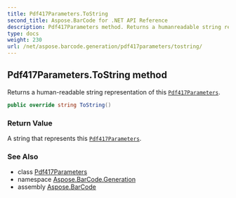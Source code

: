 ```yaml
---
title: Pdf417Parameters.ToString
second_title: Aspose.BarCode for .NET API Reference
description: Pdf417Parameters method. Returns a humanreadable string representation of this Pdf417Parameters
type: docs
weight: 230
url: /net/aspose.barcode.generation/pdf417parameters/tostring/
---
```

## Pdf417Parameters.ToString method

Returns a human-readable string representation of this [`Pdf417Parameters`](../).

```csharp
public override string ToString()
```

### Return Value

A string that represents this [`Pdf417Parameters`](../).

### See Also

* class [Pdf417Parameters](../)
* namespace [Aspose.BarCode.Generation](../../pdf417parameters/)
* assembly [Aspose.BarCode](../../../)



